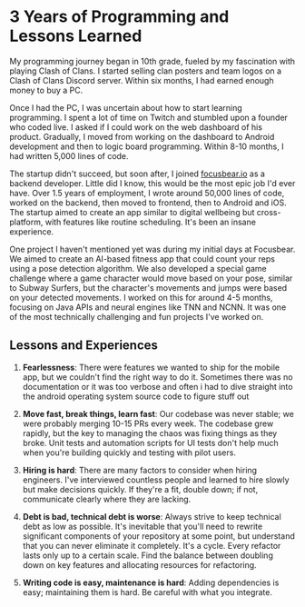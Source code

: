 # 3 Years of Programming and Lessons Learned

My programming journey began in 10th grade, fueled by my fascination with playing Clash of Clans. I started selling clan posters and team logos on a Clash of Clans Discord server. Within six months, I had earned enough money to buy a PC.

Once I had the PC, I was uncertain about how to start learning programming. I spent a lot of time on Twitch and stumbled upon a founder who coded live. I asked if I could work on the web dashboard of his product. Gradually, I moved from working on the dashboard to Android development and then to logic board programming. Within 8-10 months, I had written 5,000 lines of code.

The startup didn't succeed, but soon after, I joined [focusbear.io](http://focusbear.io) as a backend developer. Little did I know, this would be the most epic job I'd ever have. Over 1.5 years of employment, I wrote around 50,000 lines of code, worked on the backend, then moved to frontend, then to Android and iOS. The startup aimed to create an app similar to digital wellbeing but cross-platform, with features like routine scheduling. It's been an insane experience.

One project I haven't mentioned yet was during my initial days at Focusbear. We aimed to create an AI-based fitness app that could count your reps using a pose detection algorithm. We also developed a special game challenge where a game character would move based on your pose, similar to Subway Surfers, but the character's movements and jumps were based on your detected movements. I worked on this for around 4-5 months, focusing on Java APIs and neural engines like TNN and NCNN. It was one of the most technically challenging and fun projects I've worked on.

## Lessons and Experiences

1. **Fearlessness**: There were features we wanted to ship for the mobile app, but we couldn't find the right way to do it. Sometimes there was no documentation or it was too verbose and often i had to dive straight into the android operating system source code to figure stuff out

2. **Move fast, break things, learn fast**: Our codebase was never stable; we were probably merging 10-15 PRs every week. The codebase grew rapidly, but the key to managing the chaos was fixing things as they broke. Unit tests and automation scripts for UI tests don't help much when you're building quickly and testing with pilot users.

3. **Hiring is hard**: There are many factors to consider when hiring engineers. I've interviewed countless people and learned to hire slowly but make decisions quickly. If they're a fit, double down; if not, communicate clearly where they are lacking.

4. **Debt is bad, technical debt is worse**: Always strive to keep technical debt as low as possible. It's inevitable that you'll need to rewrite significant components of your repository at some point, but understand that you can never eliminate it completely. It's a cycle. Every refactor lasts only up to a certain scale. Find the balance between doubling down on key features and allocating resources for refactoring.

5. **Writing code is easy, maintenance is hard**: Adding dependencies is easy; maintaining them is hard. Be careful with what you integrate.
